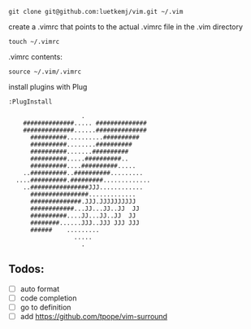 `git clone git@github.com:luetkemj/vim.git ~/.vim`

create a .vimrc that points to the actual .vimrc file in the .vim directory

`touch ~/.vimrc`

.vimrc contents:

`source ~/.vim/.vimrc`

install plugins with Plug

`:PlugInstall`

```
                    .                    
    ##############..... ##############   
    ##############......##############   
      ##########..........##########     
      ##########........##########       
      ##########.......##########        
      ##########.....##########..        
      ##########....##########.....      
    ..##########..##########.........    
  ....##########.#########.............  
    ..################JJJ............    
      ################.............      
      ##############.JJJ.JJJJJJJJJJ      
      ############...JJ...JJ..JJ  JJ     
      ##########....JJ...JJ..JJ  JJ      
      ########......JJJ..JJJ JJJ JJJ     
      ######    .........                
                  .....                  
                    .         
```

## Todos:

- [ ] auto format
- [ ] code completion
- [ ] go to definition
- [ ] add https://github.com/tpope/vim-surround
